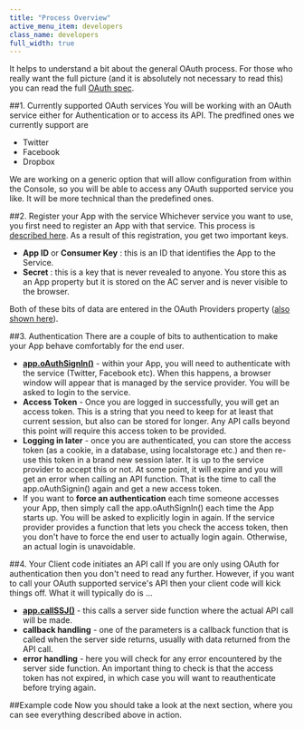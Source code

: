 ```yaml
---
title: "Process Overview"
active_menu_item: developers
class_name: developers
full_width: true
---
```


It helps to understand a bit about the general OAuth process. For those who really want the full picture (and it is absolutely not necessary to read this) you can read the full [OAuth spec](http://tools.ietf.org/html/rfc5849).

##1. Currently supported OAuth services
You will be working with an OAuth service either for Authentication or to access its API. The predfined ones we currently support are 

- Twitter
- Facebook 
- Dropbox

We are working on a generic option that will allow configuration from within the Console, so you will be able to access any OAuth supported service you like. It will be more technical than the predefined ones.

##2. Register your App with the service
Whichever service you want to use, you first need to register an App with that service. This process is [described here](/developers/documentation/product-guide/advanced-features/oauth/app-key-and-app-secret/). As a result of this registration, you get two important keys.

 - **App ID** or **Consumer Key** : this is an ID that identifies the App to the Service.
 - **Secret** : this is a key that is never revealed to anyone. You store this as an App property but it is stored on the AC server and is never visible to the browser.

Both of these bits of data are entered in the OAuth Providers property ([also shown here](/developers/documentation/product-guide/advanced-features/oauth/app-key-and-app-secret/)).

##3. Authentication
There are a couple of bits to authentication to make your App behave comfortably for the end user.


 - **[app.oAuthSignIn()](/developers/documentation/scripting-apis/client-api/oauth/oauthsignin/)** - within your App, you will need to authenticate with the service (Twitter, Facebook etc). When this happens, a browser window will appear that is managed by the service provider. You will be asked to login to the service.
 - **Access Token** - Once you are logged in successfully, you will get an access token. This is a string that you need to keep for at least that current session, but also can be stored for longer. Any API calls beyond this point will require this access token to be provided.
 - **Logging in later** - once you are authenticated, you can store the access token (as a cookie, in a database, using localstorage etc.) and then re-use this token in a brand new session later. It is up to the service provider to accept this or not. At some point, it will expire and you will get an error when calling an API function. That is the time to call the app.oAuthSignin() again and get a new access token.
 - If you want to **force an authentication** each time someone accesses your App, then simply call the app.oAuthSignIn() each time the App starts up. You will be asked to explicitly login in again. If the service provider provides a function that lets you check the access token, then you don't have to force the end user to actually login again. Otherwise, an actual login is unavoidable.
  
 
##4. Your Client code initiates an API call
If you are only using OAuth for authentication then you don't need to read any further. However, if you want to call your OAuth supported service's API then your client code will kick things off. What it will typically do is ...

 - **[app.callSSJ()](/developers/documentation/scripting-apis/client-api/app-functions/callservice/)** - this calls a server side function where the actual API call will be made.
 - **callback handling** - one of the parameters is a callback function that is called when the server side returns, usually with data returned from the API call.
 - **error handling** - here you will check for any error encountered by the server side function. An important thing to check is that the access token has not expired, in which case you will want to reauthenticate before trying again.

##Example code
Now you should take a look at the next section, where you can see everything described above in action.












